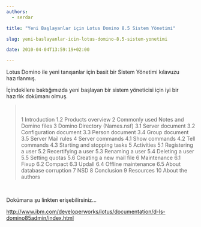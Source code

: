 ```yaml
---
authors:
  - serdar

title: "Yeni Başlayanlar için Lotus Domino 8.5 Sistem Yönetimi"

slug: yeni-baslayanlar-icin-lotus-domino-8.5-sistem-yonetimi

date: 2010-04-04T13:59:19+02:00

---
```


Lotus Domino ile yeni tanışanlar için basit bir Sistem Yönetimi kılavuzu hazırlanmış.
<!-- more -->
İçindekilere baktığımızda yeni başlayan bir sistem yöneticisi için iyi bir hazırlık dokümanı olmuş.

> <br />
>
> 1 Introduction
> 1.2 Products overview
> 2 Commonly used Notes and Domino files
> 3 Domino Directory (Names.nsf)
> 3.1 Server document
> 3.2 Configuration document
> 3.3 Person document
> 3.4 Group document
> 3.5 Server Mail rules
> 4 Server commands
> 4.1 Show commands
> 4.2 Tell commands
> 4.3 Starting and stopping tasks
> 5 Activities
> 5.1 Registering a user
> 5.2 Recertifying a user
> 5.3 Renaming a user
> 5.4 Deleting a user
> 5.5 Setting quotas
> 5.6 Creating a new mail file
> 6 Maintenance
> 6.1 Fixup
> 6.2 Compact
> 6.3 Updall
> 6.4 Offline maintenance
> 6.5 About database corruption
> 7 NSD
> 8 Conclusion
> 9 Resources
> 10 About the authors

<br />

Dokümana şu linkten erişebilirsiniz...

<http://www.ibm.com/developerworks/lotus/documentation/d-ls-domino85admin/index.html>
